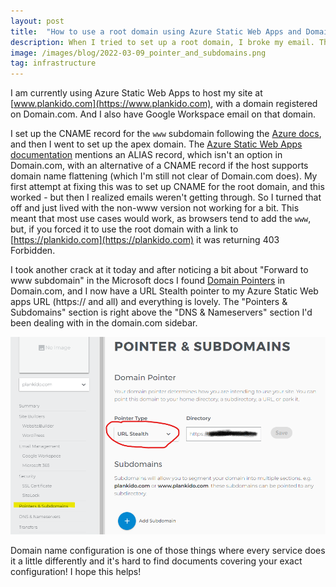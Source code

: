 ```yaml
---
layout: post
title:  "How to use a root domain using Azure Static Web Apps and Domain.com"
description: When I tried to set up a root domain, I broke my email. This post covers how I fixed it using Pointers & Subdomains.
image: /images/blog/2022-03-09_pointer_and_subdomains.png
tag: infrastructure
---
```


I am currently using Azure Static Web Apps to host my site at [www.plankido.com](https://www.plankido.com), with a domain registered on Domain.com. And I also have Google Workspace email on that domain.

I set up the CNAME record for the `www` subdomain following the [Azure docs](https://docs.microsoft.com/en-us/azure/static-web-apps/custom-domain-external), and then I went to set up the apex domain. 
The [Azure Static Web Apps documentation](https://docs.microsoft.com/en-us/azure/static-web-apps/apex-domain-external) mentions an ALIAS record, which isn't an option in Domain.com, with an alternative of a CNAME record if the host supports domain name flattening (which I'm still not clear of Domain.com does). My first attempt at fixing this was to set up CNAME for the root domain, and this worked - but then I realized emails weren't getting through. So I turned that off and just lived with the non-www version not working for a bit.
This meant that most use cases would work, as browsers tend to add the `www`, but, if you forced it to use the root domain with a link to [https://plankido.com](https://plankido.com) it was returning 403 Forbidden.

I took another crack at it today and after noticing a bit about "Forward to www subdomain" in the Microsoft docs I found [Domain Pointers](https://www.domain.com/help/article/domain-management-how-to-update-domain-pointers) in Domain.com, and I now have a URL Stealth pointer to my Azure Static Web apps URL (https:// and all) and everything is lovely. The "Pointers & Subdomains" section is right above the "DNS & Nameservers" section I'd been dealing with in the domain.com sidebar.

![Screenshot of Domain.com Pointers & Subdomains page](/images/blog/2022-03-09_pointer_and_subdomains.png)

Domain name configuration is one of those things where every service does it a little differently and it's hard to find documents covering your exact configuration! I hope this helps!